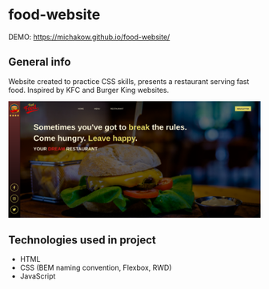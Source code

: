 # food-website
DEMO: https://michakow.github.io/food-website/

## General info
Website created to practice CSS skills, presents a restaurant serving fast food.
Inspired by KFC and Burger King websites.  

![website screenshot](img/screen.png)

## Technologies used in project 
- HTML
- CSS (BEM naming convention, Flexbox, RWD)
- JavaScript
